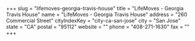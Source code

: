 +++
slug = "lifemoves-georgia-travis-house"
title = "LifeMoves - Georgia Travis House"
name = "LifeMoves - Georgia Travis House"
address = "260 Commercial Street"
cityIndexKey = "city-ca-san-jose"
city = "San Jose"
state = "CA"
postal = "95112"
website = ""
phone = "408-271-1630"
fax = ""
+++
